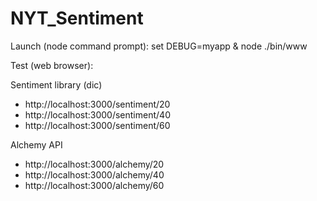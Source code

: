 # NYT_Sentiment

Launch (node command prompt):
set DEBUG=myapp & node ./bin/www

Test (web browser):

Sentiment library (dic)
- http://localhost:3000/sentiment/20
- http://localhost:3000/sentiment/40
- http://localhost:3000/sentiment/60

Alchemy API
- http://localhost:3000/alchemy/20
- http://localhost:3000/alchemy/40
- http://localhost:3000/alchemy/60
